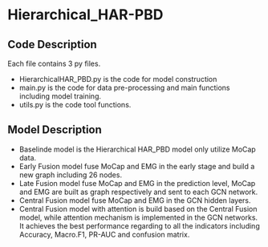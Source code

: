 # Hierarchical_HAR-PBD



## Code Description
Each file contains 3 py files.
- HierarchicalHAR_PBD.py is the code for model construction
- main.py is the code for data pre-processing and main functions including model training. 
- utils.py  is the code tool functions.

## Model Description
- Baselinde model is the Hierarchical HAR_PBD model only utilize MoCap data. 
- Early Fusion model fuse MoCap and EMG in the early stage and build a new graph including 26 nodes.
- Late Fusion model fuse MoCap and EMG in the prediction level, MoCap and EMG are built as graph respectively and sent to each GCN network.
- Central Fusion model fuse MoCap and EMG in the GCN hidden layers.
- Central Fusion model with attention is build based on the Central Fusion model, while attention mechanism is implemented in the GCN networks. It achieves the best performance regarding to all the indicators including Accuracy, Macro.F1, PR-AUC and confusion matrix.
